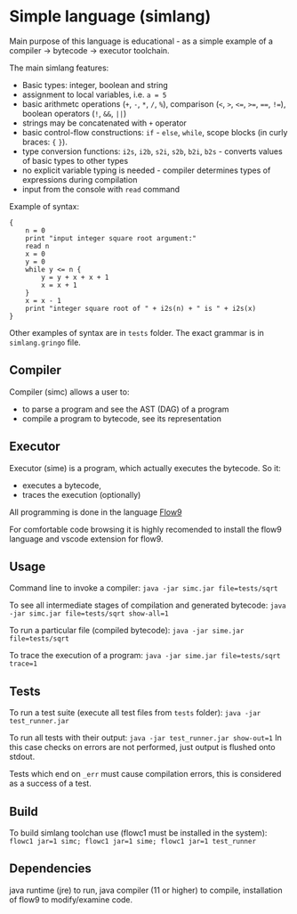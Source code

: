 Simple language (simlang)
================================

Main purpose of this language is educational - as a simple example of a compiler -> bytecode -> executor toolchain.

The main simlang features:
* Basic types: integer, boolean and string
* assignment to local variables, i.e. `a = 5`
* basic arithmetc operations (`+`, `-`, `*`, `/`, `%`), comparison (`<`, `>`, `<=`, `>=`, `==`, `!=`), boolean operators (`!`, `&&`, `||`)
* strings may be concatenated with `+` operator
* basic control-flow constructions: `if` - `else`, `while`, scope blocks (in curly braces: `{` `}`).
* type conversion functions: `i2s`, `i2b`, `s2i`, `s2b`, `b2i`, `b2s` - converts values of basic types to other types
* no explicit variable typing is needed - compiler determines types of expressions during compilation
* input from the console with `read` command

Example of syntax:
```
{
	n = 0
	print "input integer square root argument:"
	read n
	x = 0
	y = 0
	while y <= n {
		y = y + x + x + 1
		x = x + 1
	}
	x = x - 1
	print "integer square root of " + i2s(n) + " is " + i2s(x)
}
```

Other examples of syntax are in `tests` folder.
The exact grammar is in `simlang.gringo` file.

Compiler
---------

Compiler (simc) allows a user to:
 * to parse a program and see the AST (DAG) of a program
 * compile a program to bytecode, see its representation
 
Executor
--------

Executor (sime) is a program, which actually executes the bytecode. So it:
 * executes a bytecode, 
 * traces the execution (optionally)

All programming is done in the language  [Flow9](https://github.com/area9innovation/flow9)

For comfortable code browsing it is highly recomended to install the flow9 language and vscode
extension for flow9. 

Usage
-----
Command line to invoke a compiler:
`java -jar simc.jar file=tests/sqrt`

To see all intermediate stages of compilation and generated bytecode:
`java -jar simc.jar file=tests/sqrt show-all=1`

To run a particular file (compiled bytecode):
`java -jar sime.jar file=tests/sqrt`

To trace the execution of a program:
`java -jar sime.jar file=tests/sqrt trace=1`

Tests
-----
To run a test suite (execute all test files from `tests` folder):
`java -jar test_runner.jar`

To run all tests with their output:
`java -jar test_runner.jar show-out=1`
In this case checks on errors are not performed, just output is flushed onto stdout.

Tests which end on `_err` must cause compilation errors, this is considered as a success of a test.

Build
-----
To build simlang toolchan use (flowc1 must be installed in the system):
`flowc1 jar=1 simc; flowc1 jar=1 sime; flowc1 jar=1 test_runner`

Dependencies
------------
java runtime (jre) to run, java compiler (11 or higher) to compile, installation of flow9 to modify/examine code.

